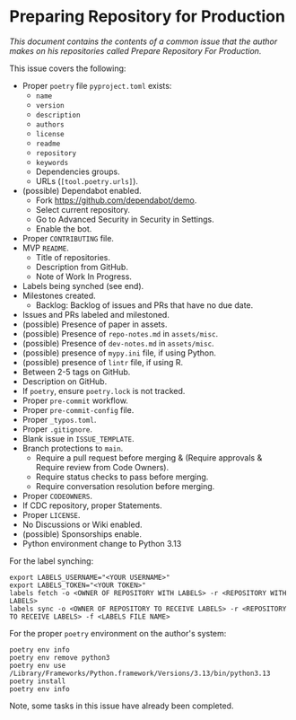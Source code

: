 # Preparing Repository for Production

_This document contains the contents of a common issue that the author makes on his repositories called Prepare Repository For Production._

This issue covers the following:

* Proper `poetry` file `pyproject.toml` exists:
  * `name`
  * `version`
  * `description`
  * `authors`
  * `license`
  * `readme`
  * `repository`
  * `keywords`
  * Dependencies groups.
  * URLs (`[tool.poetry.urls]`).
* (possible) Dependabot enabled.
  * Fork <https://github.com/dependabot/demo>.
  * Select current repository.
  * Go to Advanced Security in Security in Settings.
  * Enable the bot.
* Proper `CONTRIBUTING` file.
* MVP `README`.
  * Title of repositories.
  * Description from GitHub.
  * Note of Work In Progress.
* Labels being synched (see end).
* Milestones created.
  * Backlog: Backlog of issues and PRs that have no due date.
* Issues and PRs labeled and milestoned.
* (possible) Presence of paper in assets.
* (possible) Presence of `repo-notes.md` in `assets/misc`.
* (possible) Presence of `dev-notes.md` in `assets/misc`.
* (possible) presence of `mypy.ini` file, if using Python.
* (possible) presence of `lintr` file, if using R.
* Between 2-5 tags on GitHub.
* Description on GitHub.
* If `poetry`, ensure `poetry.lock` is not tracked.
* Proper `pre-commit` workflow.
* Proper `pre-commit-config` file.
* Proper `_typos.toml`.
* Proper `.gitignore`.
* Blank issue in `ISSUE_TEMPLATE`.
* Branch protections to `main`.
  * Require a pull request before merging & (Require approvals & Require review from Code Owners).
  * Require status checks to pass before merging.
  * Require conversation resolution before merging.
* Proper `CODEOWNERS`.
* If CDC repository, proper Statements.
* Proper `LICENSE`.
* No Discussions or Wiki enabled.
* (possible) Sponsorships enable.
* Python environment change to Python 3.13

For the label synching:

```
export LABELS_USERNAME="<YOUR USERNAME>"
export LABELS_TOKEN="<YOUR TOKEN>"
labels fetch -o <OWNER OF REPOSITORY WITH LABELS> -r <REPOSITORY WITH LABELS>
labels sync -o <OWNER OF REPOSITORY TO RECEIVE LABELS> -r <REPOSITORY TO RECEIVE LABELS> -f <LABELS FILE NAME>
```

For the proper `poetry` environment on the author's system:

```
poetry env info
poetry env remove python3
poetry env use /Library/Frameworks/Python.framework/Versions/3.13/bin/python3.13
poetry install
poetry env info
```

Note, some tasks in this issue have already been completed.
